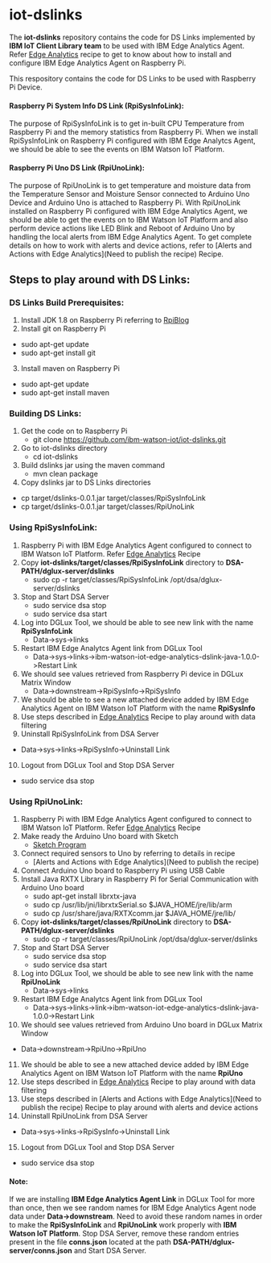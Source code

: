# iot-dslinks
The **iot-dslinks** repository contains the code for DS Links implemented by **IBM IoT Client Library team** to be used with IBM Edge Analytics Agent. Refer [Edge Analytics](https://developer.ibm.com/recipes/tutorials/getting-started-with-edge-analytics-in-watson-iot-platform/) recipe to get to know about how to install and configure IBM Edge Analytics Agent on Raspberry Pi.

This respository contains the code for DS Links to be used with Raspberry Pi Device.
#### Raspberry Pi System Info DS Link (RpiSysInfoLink):
The purpose of RpiSysInfoLink is to get in-built CPU Temperature from Raspberry Pi and the memory statistics from Raspberry Pi. When we install RpiSysInfoLink on Raspberry Pi configured with IBM Edge Analytcs Agent, we should be able to see the events on IBM Watson IoT Platform.
#### Raspberry Pi Uno DS Link (RpiUnoLink):
The purpose of RpiUnoLink is to get temperature and moisture data from the Temperature Sensor and Moisture Sensor connected to Arduino Uno Device and Arduino Uno is attached to Raspberry Pi. With RpiUnoLink installed on Raspberry Pi configured with IBM Edge Analytics Agent, we should be able to get the events on to IBM Watson IoT Platform and also perform device actions like LED Blink and Reboot of Arduino Uno by handling the local alerts from IBM Edge Analytics Agent. To get complete details on how to work with alerts and device actions, refer to [Alerts and Actions with Edge Analytics](Need to publish the recipe) Recipe.

## Steps to play around with DS Links:
### DS Links Build Prerequisites:
1. Install JDK 1.8 on Raspberry Pi referring to [RpiBlog](http://www.rpiblog.com/2014/03/installing-oracle-jdk-8-on-raspberry-pi.html)
2. Install git on Raspberry Pi
  * sudo apt-get update
  * sudo apt-get install git
3. Install maven on Raspberry Pi
  * sudo apt-get update
  * sudo apt-get install maven

### Building DS Links:
1. Get the code on to Raspberry Pi
   * git clone https://github.com/ibm-watson-iot/iot-dslinks.git
2. Go to iot-dslinks directory
   * cd iot-dslinks
3. Build dslinks jar using the maven command
   * mvn clean package
4. Copy dslinks jar to DS Links directories
  * cp target/dslinks-0.0.1.jar target/classes/RpiSysInfoLink
  * cp target/dslinks-0.0.1.jar target/classes/RpiUnoLink

### Using RpiSysInfoLink:
1. Raspberry Pi with IBM Edge Analytics Agent configured to connect to IBM Watson IoT Platform. Refer [Edge Analytics](https://developer.ibm.com/recipes/tutorials/getting-started-with-edge-analytics-in-watson-iot-platform/) Recipe
2. Copy **iot-dslinks/target/classes/RpiSysInfoLink** directory to **DSA-PATH/dglux-server/dslinks**
   * sudo cp -r target/classes/RpiSysInfoLink /opt/dsa/dglux-server/dslinks
3. Stop and Start DSA Server
   * sudo service dsa stop
   * sudo service dsa start
4. Log into DGLux Tool, we should be able to see new link with the name **RpiSysInfoLink**
   * Data->sys->links
5. Restart IBM Edge Analytcs Agent link from DGLux Tool
   * Data->sys->links->ibm-watson-iot-edge-analytics-dslink-java-1.0.0->Restart Link
6. We should see values retrieved from Raspberry Pi device in DGLux Matrix Window
   * Data->downstream->RpiSysInfo->RpiSysInfo
7. We should be able to see a new attached device added by IBM Edge Analytics Agent on IBM Watson IoT Platform with the name **RpiSysInfo**
8. Use steps described in [Edge Analytics](https://developer.ibm.com/recipes/tutorials/getting-started-with-edge-analytics-in-watson-iot-platform/) Recipe to play around with data filtering
9. Uninstall RpiSysInfoLink from DSA Server
  * Data->sys->links->RpiSysInfo->Uninstall Link
10. Logout from DGLux Tool and Stop DSA Server
  * sudo service dsa stop

### Using RpiUnoLink:
1. Raspberry Pi with IBM Edge Analytics Agent configured to connect to IBM Watson IoT Platform. Refer [Edge Analytics](https://developer.ibm.com/recipes/tutorials/getting-started-with-edge-analytics-in-watson-iot-platform/) Recipe
2. Make ready the Arduino Uno board with Sketch
   * [Sketch Program](https://github.com/ibm-watson-iot/iot-dslinks/blob/master/ArduinoSketches/sketch_moisture.ino)
3. Connect required sensors to Uno by referring to details in recipe
   * [Alerts and Actions with Edge Analytics](Need to publish the recipe)
4. Connect Arduino Uno board to Raspberry Pi using USB Cable
5. Install Java RXTX Library in Raspberry Pi for Serial Communication with Arduino Uno board
   * sudo apt-get install librxtx-java
   * sudo cp /usr/lib/jni/librxtxSerial.so $JAVA_HOME/jre/lib/arm
   * sudo cp /usr/share/java/RXTXcomm.jar $JAVA_HOME/jre/lib/
6. Copy **iot-dslinks/target/classes/RpiUnoLink** directory to **DSA-PATH/dglux-server/dslinks**
   * sudo cp -r target/classes/RpiUnoLink  /opt/dsa/dglux-server/dslinks
7. Stop and Start DSA Server
   * sudo service dsa stop
   * sudo service dsa start
8. Log into DGLux Tool, we should be able to see new link with the name **RpiUnoLink**
   * Data->sys->links
9. Restart IBM Edge Analytcs Agent link from DGLux Tool
   * Data->sys->links->link->ibm-watson-iot-edge-analytics-dslink-java-1.0.0->Restart Link
10. We should see values retrieved from Arduino Uno board in DGLux Matrix Window
   * Data->downstream->RpiUno->RpiUno
11. We should be able to see a new attached device added by IBM Edge Analytics Agent on IBM Watson IoT Platform with the name **RpiUno**
12. Use steps described in [Edge Analytics](https://developer.ibm.com/recipes/tutorials/getting-started-with-edge-analytics-in-watson-iot-platform/) Recipe to play around with data filtering
13. Use steps described in [Alerts and Actions with Edge Analytics](Need to publish the recipe) Recipe to play around with alerts and device actions
14. Uninstall RpiUnoLink from DSA Server
  * Data->sys->links->RpiSysInfo->Uninstall Link
15. Logout from DGLux Tool and Stop DSA Server
  * sudo service dsa stop


#### Note:
If we are installing **IBM Edge Analytics Agent Link** in DGLux Tool for more than once, then we see random names for IBM Edge Analytics Agent node data under **Data->downstream**. Need to avoid these random names in order to make the **RpiSysInfoLink** and **RpiUnoLink** work properly with **IBM Watson IoT Platform**. Stop DSA Server, remove these random entries present in the file **conns.json** located at the path **DSA-PATH/dglux-server/conns.json** and Start DSA Server.

